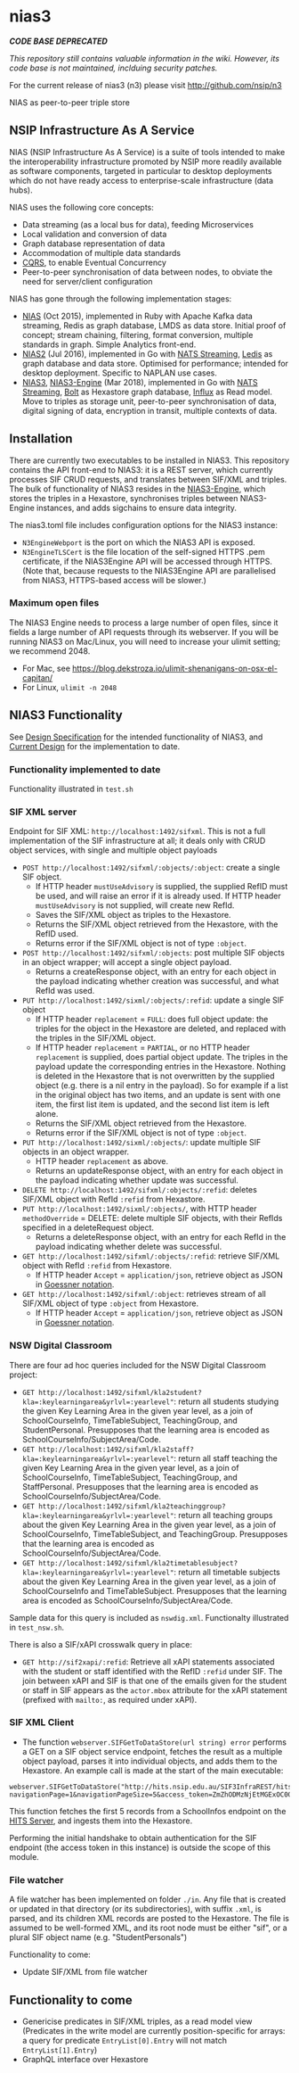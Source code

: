 # nias3

***CODE BASE DEPRECATED***

*This repository still contains valuable information in the wiki. However, its code base is not maintained, inclduing security patches.*

For the current release of nias3 (n3) please visit http://github.com/nsip/n3


NIAS as peer-to-peer triple store


## NSIP Infrastructure As A Service

NIAS (NSIP Infrastructure As A Service) is a suite of tools intended to make the interoperability infrastructure promoted by NSIP more readily available as software components, targeted in particular to desktop deployments which do not have ready access to enterprise-scale infrastructure (data hubs).

NIAS uses the following core concepts:

* Data streaming (as a local bus for data), feeding Microservices
* Local validation and conversion of data
* Graph database representation of data
* Accommodation of multiple data standards
* [CQRS](https://martinfowler.com/bliki/CQRS.html), to enable Eventual Concurrency
* Peer-to-peer synchronisation of data between nodes, to obviate the need for server/client configuration

NIAS has gone through the following implementation stages:
* [NIAS](https://github.com/nsip/nias) (Oct 2015), implemented in Ruby with Apache Kafka data streaming, Redis as graph database, LMDS as data store. Initial proof of concept; stream chaining, filtering, format conversion, multiple standards in graph. Simple Analytics front-end.
* [NIAS2](https://github.com/nsip/nias2) (Jul 2016), implemented in Go with [NATS Streaming](https://github.com/nats-io/go-nats-streaming), [Ledis](https://github.com/siddontang/ledisdb) as graph database and data store. Optimised for performance; intended for desktop deployment. Specific to NAPLAN use cases.
* [NIAS3](https://github.com/nsip/nias3), [NIAS3-Engine](https://github.com/nsip/nias3-engine) (Mar 2018), implemented in Go with [NATS Streaming](https://github.com/nats-io/go-nats-streaming), [Bolt](https://github.com/boltdb/bolt) as Hexastore graph database, [Influx](https://github.com/influxdata/influxdb) as Read model. Move to triples as storage unit, peer-to-peer synchronisation of data, digital signing of data, encryption in transit, multiple contexts of data.

## Installation

There are currently two executables to be installed in NIAS3. This repository contains the API front-end to NIAS3: it is a REST server, which currently processes SIF CRUD requests, and translates between SIF/XML and triples. The bulk of functionality of NIAS3 resides in the [NIAS3-Engine](https://github.com/nsip/nias3-engine), which stores the triples in a Hexastore, synchronises triples between NIAS3-Engine instances, and adds sigchains to ensure data integrity.

The nias3.toml file includes configuration options for the NIAS3 instance:

* `N3EngineWebport` is the port on which the NIAS3 API is exposed.
* `N3EngineTLSCert` is the file location of the self-signed HTTPS .pem certificate, if the NIAS3Engine API will be accessed through HTTPS. (Note that, because requests to the NIAS3Engine API are parallelised from NIAS3, HTTPS-based access will be slower.)

### Maximum open files

The NIAS3 Engine needs to process a large number of open files, since it fields a large number of API requests through its webserver. If you will be running NIAS3 on Mac/Linux, you will need to increase your ulimit setting; we recommend 2048.

* For Mac, see https://blog.dekstroza.io/ulimit-shenanigans-on-osx-el-capitan/
* For Linux, `ulimit -n 2048`

## NIAS3 Functionality

See [Design Specification](https://github.com/nsip/nias3/wiki/Design-specification) for the intended functionality of NIAS3, and [Current Design](https://github.com/nsip/nias3/wiki/Current-Design) for the implementation to date.

### Functionality implemented to date

Functionality illustrated in `test.sh`

### SIF XML server

Endpoint for SIF XML: `http://localhost:1492/sifxml`. This is not a full implementation of the SIF infrastructure at all; it deals only with CRUD object services, with single and multiple object payloads
* `POST http://localhost:1492/sifxml/:objects/:object`: create a single SIF object. 
  * If HTTP header `mustUseAdvisory` is supplied, the supplied RefID must be used, and will raise an error if it is already used. If HTTP header `mustUseAdvisory` is not supplied, will create new RefId.
  * Saves the SIF/XML object as triples to the Hexastore. 
  * Returns the SIF/XML object retrieved from the Hexastore, with the RefID used.
  * Returns error if the SIF/XML object is not of type `:object`.
* `POST http://localhost:1492/sifxml/:objects`: post multiple SIF objects in an object wrapper; will accept a single object payload. 
  * Returns a createResponse object, with an entry for each object in the payload indicating whether creation was successful, and what RefId was used.
* `PUT http://localhost:1492/sixml/:objects/:refid`: update a single SIF object
  * If HTTP header `replacement` = `FULL`: does full object update: the triples for the object in the Hexastore are deleted, and replaced with the triples in the SIF/XML object.
  * If HTTP header `replacement` = `PARTIAL`,  or no HTTP header `replacement` is supplied, does partial object update. The triples in the payload update the corresponding entries in the Hexastore. Nothing is deleted in the Hexastore that is not overwritten by the supplied object (e.g. there is a nil entry in the payload). So for example if a list in the original object has two items, and an update is sent with one item, the first list item is updated, and the second list item is left alone.
  * Returns the SIF/XML object retrieved from the Hexastore.
  * Returns error if the SIF/XML object is not of type `:object`.
* `PUT http://localhost:1492/sixml/:objects/`: update multiple SIF objects in an object wrapper.
  * HTTP header `replacement` as above.
  * Returns an updateResponse object, with an entry for each object in the payload indicating whether update was successful.
* `DELETE http://localhost:1492/sifxml/:objects/:refid`: deletes SIF/XML object with RefId `:refid` from Hexastore.
* `PUT http://localhost:1492/sixml/:objects/`, with HTTP header `methodOverride` = DELETE: delete multiple SIF objects, with their RefIds specified in a deleteRequest object.
  * Returns a deleteResponse object, with an entry for each RefId in the payload indicating whether delete was successful.
* `GET http://localhost:1492/sifxml/:objects/:refid`: retrieve SIF/XML object with RefId `:refid` from Hexastore.
  * If HTTP header `Accept` = `application/json`, retrieve object as JSON in [Goessner notation](http://www.xml.com/pub/a/2006/05/31/converting-between-xml-and-json.html).
* `GET http://localhost:1492/sifxml/:object`: retrieves stream of all SIF/XML object of type `:object` from Hexastore.
  * If HTTP header `Accept` = `application/json`, retrieve object as JSON in [Goessner notation](http://www.xml.com/pub/a/2006/05/31/converting-between-xml-and-json.html).


### NSW Digital Classroom

There are four ad hoc queries included for the NSW Digital Classroom project:

* `GET http://localhost:1492/sifxml/kla2student?kla=:keylearningarea&yrlvl=:yearlevel"`: return all students studying the given Key Learning Area in the given year level, as a join of SchoolCourseInfo, TimeTableSubject, TeachingGroup, and StudentPersonal. Presupposes that the learning area is encoded as SchoolCourseInfo/SubjectArea/Code.
* `GET http://localhost:1492/sifxml/kla2staff?kla=:keylearningarea&yrlvl=:yearlevel"`: return all staff teaching the given Key Learning Area in the given year level, as a join of SchoolCourseInfo, TimeTableSubject, TeachingGroup, and StaffPersonal. Presupposes that the learning area is encoded as SchoolCourseInfo/SubjectArea/Code.
* `GET http://localhost:1492/sifxml/kla2teachinggroup?kla=:keylearningarea&yrlvl=:yearlevel"`: return all teaching groups about the given Key Learning Area in the given year level, as a join of SchoolCourseInfo, TimeTableSubject, and TeachingGroup. Presupposes that the learning area is encoded as SchoolCourseInfo/SubjectArea/Code.
* `GET http://localhost:1492/sifxml/kla2timetablesubject?kla=:keylearningarea&yrlvl=:yearlevel"`: return all timetable subjects about the given Key Learning Area in the given year level, as a join of SchoolCourseInfo and TimeTableSubject. Presupposes that the learning area is encoded as SchoolCourseInfo/SubjectArea/Code.

Sample data for this query is included as `nswdig.xml`. Functionalty illustrated in `test_nsw.sh`.

There is also a SIF/xAPI crosswalk query in place:

* `GET http://sif2xapi/:refid`: Retrieve all xAPI statements associated with the student or staff identified with the RefID `:refid` under SIF. The join between xAPI and SIF is that one of the emails given for the student or staff in SIF appears as the `actor.mbox` attribute for the xAPI statement (prefixed with `mailto:`, as required under xAPI).

### SIF XML Client

* The function `webserver.SIFGetToDataStore(url string) error` performs a GET on a SIF object service endpoint, fetches the result as a multiple object payload, parses it into individual objects, and adds them to the Hexastore. An example call is made at the start of the main executable:

````
webserver.SIFGetToDataStore("http://hits.nsip.edu.au/SIF3InfraREST/hits/requests/SchoolInfos?navigationPage=1&navigationPageSize=5&access_token=ZmZhODMzNjEtMGExOC00NDk5LTgyNjMtYjMwNjI4MGRjZDRlOmYxYzA1NjNhOWIzZTQyMGJiMDdkYTJkOTBkYjQ3OWVm&authenticationMethod=Basic")
````

This function fetches the first 5 records from a SchoolInfos endpoint on the [HITS Server](http://hits.nsip.edu.au), and ingests them into the Hexastore. 

Performing the initial handshake to obtain authentication for the SIF endpoint (the access token in this instance) is outside the scope of this module.

### File watcher

A file watcher has been implemented on folder `./in`. Any file that is created or updated in that directory (or its subdirectories), with suffix `.xml`, is parsed, and its children XML records are posted to the Hexastore. The file is assumed to be well-formed XML, and its root node must be either "sif", or a plural SIF object name (e.g. "StudentPersonals")

Functionality to come:
* Update SIF/XML from file watcher


## Functionality to come

* Genericise predicates in SIF/XML triples, as a read model view (Predicates in the write model are currently position-specific for arrays: a query for predicate `EntryList[0].Entry` will not match `EntryList[1].Entry`)
* GraphQL interface over Hexastore
